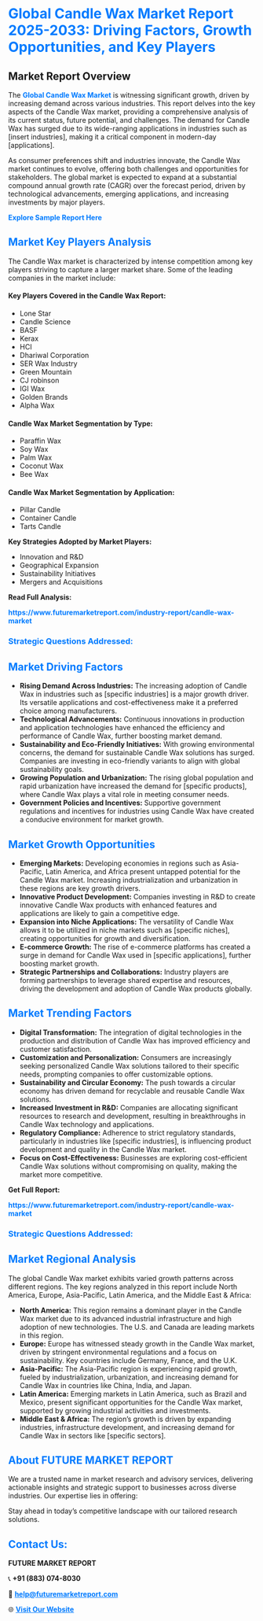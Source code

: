 <h1 style="color: #007BFF;">Global Candle Wax Market Report 2025-2033: Driving Factors, Growth Opportunities, and Key Players</h1>

<section id="overview">
<h2>Market Report Overview</h2>
<p>The <a href="https://www.futuremarketreport.com/industry-report/candle-wax-market" style="color: #007BFF; text-decoration: none;"><strong>Global Candle Wax Market</strong></a> is witnessing significant growth, driven by increasing demand across various industries. This report delves into the key aspects of the Candle Wax market, providing a comprehensive analysis of its current status, future potential, and challenges. The demand for Candle Wax has surged due to its wide-ranging applications in industries such as [insert industries], making it a critical component in modern-day [applications].</p>
<p>As consumer preferences shift and industries innovate, the Candle Wax market continues to evolve, offering both challenges and opportunities for stakeholders. The global market is expected to expand at a substantial compound annual growth rate (CAGR) over the forecast period, driven by technological advancements, emerging applications, and increasing investments by major players.</p>
</section>

<section id="overview">
<p><a href="https://www.futuremarketreport.com/request-sample/reportId=43833" style="color: #007BFF; text-decoration: none;"><strong>Explore Sample Report Here</strong></a></p>
</section>

<section id="key-players">
<h2 style="color: #007BFF;">Market Key Players Analysis</h2>
<p>The Candle Wax market is characterized by intense competition among key players striving to capture a larger market share. Some of the leading companies in the market include:</p>
<h4>Key Players Covered in the Candle Wax Report:</h4>
<ul><li>Lone Star</li><li>Candle Science</li><li>BASF</li><li>Kerax</li><li>HCI</li><li>Dhariwal Corporation</li><li>SER Wax Industry</li><li>Green Mountain</li><li>CJ robinson</li><li>IGI Wax</li><li>Golden Brands</li><li>Alpha Wax</li></ul>
<h4>Candle Wax Market Segmentation by Type:</h4>
<ul><li>Paraffin Wax</li><li>Soy Wax</li><li>Palm Wax</li><li>Coconut Wax</li><li>Bee Wax</li></ul>

<h4>Candle Wax Market Segmentation by Application:</h4>
<ul><li>Pillar Candle</li><li>Container Candle</li><li>Tarts Candle</li></ul>
<p><strong>Key Strategies Adopted by Market Players:</strong></p>
<ul>
<li>Innovation and R&D</li>
<li>Geographical Expansion</li>
<li>Sustainability Initiatives</li>
<li>Mergers and Acquisitions</li>
</ul>
</section>

<section>
<p><strong>Read Full Analysis: </strong></p><a href="https://www.futuremarketreport.com/industry-report/candle-wax-market" style="color: #007BFF; text-decoration: none;"><strong>https://www.futuremarketreport.com/industry-report/candle-wax-market</strong></a>
<h3 style="color: #007BFF;">Strategic Questions Addressed:</h3>
</section>

<section id="driving-factors">
<h2 style="color: #007BFF;">Market Driving Factors</h2>
<ul>
<li><strong>Rising Demand Across Industries:</strong> The increasing adoption of Candle Wax in industries such as [specific industries] is a major growth driver. Its versatile applications and cost-effectiveness make it a preferred choice among manufacturers.</li>
<li><strong>Technological Advancements:</strong> Continuous innovations in production and application technologies have enhanced the efficiency and performance of Candle Wax, further boosting market demand.</li>
<li><strong>Sustainability and Eco-Friendly Initiatives:</strong> With growing environmental concerns, the demand for sustainable Candle Wax solutions has surged. Companies are investing in eco-friendly variants to align with global sustainability goals.</li>
<li><strong>Growing Population and Urbanization:</strong> The rising global population and rapid urbanization have increased the demand for [specific products], where Candle Wax plays a vital role in meeting consumer needs.</li>
<li><strong>Government Policies and Incentives:</strong> Supportive government regulations and incentives for industries using Candle Wax have created a conducive environment for market growth.</li>
</ul>
</section>

<section id="growth-opportunities">
<h2 style="color: #007BFF;">Market Growth Opportunities</h2>
<ul>
<li><strong>Emerging Markets:</strong> Developing economies in regions such as Asia-Pacific, Latin America, and Africa present untapped potential for the Candle Wax market. Increasing industrialization and urbanization in these regions are key growth drivers.</li>
<li><strong>Innovative Product Development:</strong> Companies investing in R&D to create innovative Candle Wax products with enhanced features and applications are likely to gain a competitive edge.</li>
<li><strong>Expansion into Niche Applications:</strong> The versatility of Candle Wax allows it to be utilized in niche markets such as [specific niches], creating opportunities for growth and diversification.</li>
<li><strong>E-commerce Growth:</strong> The rise of e-commerce platforms has created a surge in demand for Candle Wax used in [specific applications], further boosting market growth.</li>
<li><strong>Strategic Partnerships and Collaborations:</strong> Industry players are forming partnerships to leverage shared expertise and resources, driving the development and adoption of Candle Wax products globally.</li>
</ul>
</section>

<section id="trending-factors">
<h2 style="color: #007BFF;">Market Trending Factors</h2>
<ul>
<li><strong>Digital Transformation:</strong> The integration of digital technologies in the production and distribution of Candle Wax has improved efficiency and customer satisfaction.</li>
<li><strong>Customization and Personalization:</strong> Consumers are increasingly seeking personalized Candle Wax solutions tailored to their specific needs, prompting companies to offer customizable options.</li>
<li><strong>Sustainability and Circular Economy:</strong> The push towards a circular economy has driven demand for recyclable and reusable Candle Wax solutions.</li>
<li><strong>Increased Investment in R&D:</strong> Companies are allocating significant resources to research and development, resulting in breakthroughs in Candle Wax technology and applications.</li>
<li><strong>Regulatory Compliance:</strong> Adherence to strict regulatory standards, particularly in industries like [specific industries], is influencing product development and quality in the Candle Wax market.</li>
<li><strong>Focus on Cost-Effectiveness:</strong> Businesses are exploring cost-efficient Candle Wax solutions without compromising on quality, making the market more competitive.</li>
</ul>
</section>

<section>
<p><strong>Get Full Report: </strong></p><a href="https://www.futuremarketreport.com/industry-report/candle-wax-market" style="color: #007BFF; text-decoration: none;"><strong>https://www.futuremarketreport.com/industry-report/candle-wax-market</strong></a>
<h3 style="color: #007BFF;">Strategic Questions Addressed:</h3>
</section>


<section id="regional-analysis">
<h2 style="color: #007BFF;">Market Regional Analysis</h2>
<p>The global Candle Wax market exhibits varied growth patterns across different regions. The key regions analyzed in this report include North America, Europe, Asia-Pacific, Latin America, and the Middle East & Africa:</p>
<ul>
<li><strong>North America:</strong> This region remains a dominant player in the Candle Wax market due to its advanced industrial infrastructure and high adoption of new technologies. The U.S. and Canada are leading markets in this region.</li>
<li><strong>Europe:</strong> Europe has witnessed steady growth in the Candle Wax market, driven by stringent environmental regulations and a focus on sustainability. Key countries include Germany, France, and the U.K.</li>
<li><strong>Asia-Pacific:</strong> The Asia-Pacific region is experiencing rapid growth, fueled by industrialization, urbanization, and increasing demand for Candle Wax in countries like China, India, and Japan.</li>
<li><strong>Latin America:</strong> Emerging markets in Latin America, such as Brazil and Mexico, present significant opportunities for the Candle Wax market, supported by growing industrial activities and investments.</li>
<li><strong>Middle East & Africa:</strong> The region’s growth is driven by expanding industries, infrastructure development, and increasing demand for Candle Wax in sectors like [specific sectors].</li>
</ul>
</section>

<footer>
<h2 style="color: #007BFF;">About FUTURE MARKET REPORT</h2>
<p>We are a trusted name in market research and advisory services, delivering actionable insights and strategic support to businesses across diverse industries. Our expertise lies in offering:</p>

<p>Stay ahead in today’s competitive landscape with our tailored research solutions.</p>

<h2 style="color: #007BFF;">Contact Us:</h2>
<p><strong>FUTURE MARKET REPORT</strong></p>
<p>📞 <strong>+91 (883) 074-8030</strong></p>
<p>📧 <strong><a href="mailto:help@futuremarketreport.com" style="color: #007BFF;">help@futuremarketreport.com</a></strong></p>
<p>🌐 <strong><a href="https://www.futuremarketreport.com/" style="color: #007BFF;">Visit Our Website</a></strong></p>
</footer>